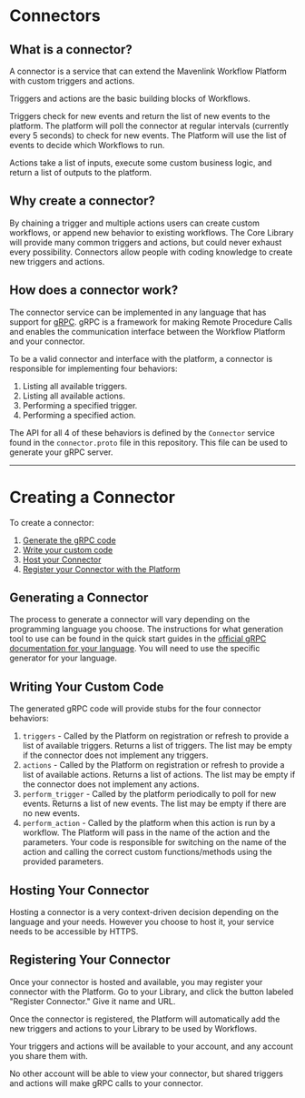 # Connectors

## What is a connector?

A connector is a service that can extend the Mavenlink Workflow Platform with custom triggers and actions. 

Triggers and actions are the basic building blocks of Workflows.

Triggers check for new events and return the list of new events to the platform. The platform will poll the connector at regular intervals (currently every 5 seconds) to check for new events. The Platform will use the list of events to decide which Workflows to run.

Actions take a list of inputs, execute some custom business logic, and return a list of outputs to the platform.

## Why create a connector?

By chaining a trigger and multiple actions users can create custom workflows, or append new behavior to existing workflows. The Core Library will provide many common triggers and actions, but could never exhaust every possibility. Connectors allow people with coding knowledge to create new triggers and actions.

## How does a connector work?

The connector service can be implemented in any language that has support for [gRPC](https://grpc.io/docs/languages/). gRPC is a framework for making Remote Procedure Calls and enables the communication interface between the Workflow Platform and your connector.

To be a valid connector and interface with the platform, a connector is responsible for implementing four behaviors:

1. Listing all available triggers.
2. Listing all available actions.
3. Performing a specified trigger.
4. Performing a specified action.

The API for all 4 of these behaviors is defined by the `Connector` service found in the `connector.proto` file in this repository. This file can be used to generate your gRPC server.

---

# Creating a Connector

To create a connector:

1. [Generate the gRPC code](/#generating-a-connector)
2. [Write your custom code](/#writing-your-custom-code)
3. [Host your Connector](#hosting-your-connector)
4. [Register your Connector with the Platform](#registering-your-connector)

## Generating a Connector

The process to generate a connector will vary depending on the programming language you choose. The instructions for what generation tool to use can be found in the quick start guides in the [official gRPC documentation for your language](https://grpc.io/docs/languages/). You will need to use the specific generator for your language.

## Writing Your Custom Code

The generated gRPC code will provide stubs for the four connector behaviors:

1. `triggers` - Called by the Platform on registration or refresh to provide a list of available triggers. Returns a list of triggers. The list may be empty if the connector does not implement any triggers.
2. `actions` - Called by the Platform on registration or refresh to provide a list of available actions. Returns a list of actions. The list may be empty if the connector does not implement any actions.
3. `perform_trigger` - Called by the platform periodically to poll for new events. Returns a list of new events. The list may be empty if there are no new events.
4. `perform_action` -  Called by the platform when this action is run by a workflow. The Platform will pass in the name of the action and the parameters. Your code is responsible for switching on the name of the action and calling the correct custom functions/methods using the provided parameters.

## Hosting Your Connector

Hosting a connector is a very context-driven decision depending on the language and your needs. However you choose to host it, your service needs to be accessible by HTTPS.

## Registering Your Connector

Once your connector is hosted and available, you may register your connector with the Platform. Go to your Library, and click the button labeled "Register Connector." Give it name and URL.

Once the connector is registered, the Platform will automatically add the new triggers and actions to your Library to be used by Workflows.

Your triggers and actions will be available to your account, and any account you share them with.

No other account will be able to view your connector, but shared triggers and actions will make gRPC calls to your connector.
